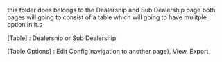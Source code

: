 <p>this folder does belongs to the Dealership and Sub Dealership page 
both pages will going to consist of a table which will going to have mulitple 
option in it.s</p>
<p>[Table] : Dealership or Sub Dealership</p>
<p>[Table Options] : Edit Config(navigation to another page), View, Export</p>